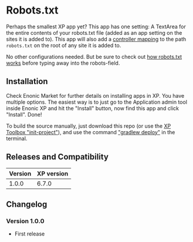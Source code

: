 # Robots.txt

Perhaps the smallest XP app yet? This app has one setting: A TextArea for the entire contents of your robots.txt file (added as an app setting on the sites it is added to). This app will also add a [controller mapping](http://xp.readthedocs.io/en/6.5/developer/site/mappings/index.html#controller-mappings) to the path `robots.txt` on the root of any site it is added to.

No other configurations needed. But be sure to check out [how robots.txt works](https://en.wikipedia.org/wiki/Robots_exclusion_standard) before typing away into the robots-field.

## Installation

Check Enonic Market for further details on installing apps in XP. You have multiple options. The easiest way is to just go to the Application admin tool inside Enonic XP and hit the "Install" button, now find this app and click "Install". Done!

To build the source manually, just download this repo (or use the [XP Toolbox "init-project"](http://xp.readthedocs.io/en/6.5/developer/projects/init.html)), and use the command ["gradlew deploy"](http://xp.readthedocs.io/en/6.5/developer/projects/build.html) in the terminal.

## Releases and Compatibility

| Version | XP version |
| ------------- | ------------- |
| 1.0.0 | 6.7.0 |

## Changelog

### Version 1.0.0

* First release
